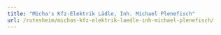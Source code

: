 ```yaml
---
title: "Micha's Kfz-Elektrik Lädle, Inh. Michael Plenefisch"
url: /rutesheim/michas-kfz-elektrik-laedle-inh-michael-plenefisch/
---
```

